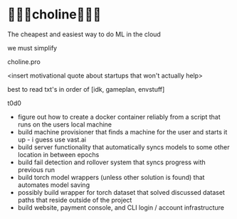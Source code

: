 # 🍳🍳🍳choline🍳🍳🍳

The cheapest and easiest way to do ML in the cloud 

we must simplify 


choline.pro

<insert motivational quote about startups that won't actually help>  

best to read txt's in order of [idk, gameplan, envstuff] 

t0d0 
- figure out how to create a docker container reliably from a script that runs on the users local machine
- build machine provisioner that finds a machine for the user and starts it up - i guess use vast.ai 
- build server functionality that automatically syncs models to some other location in between epochs
- build fail detection and rollover system that syncs progress with previous run 
- build torch model wrappers (unless other solution is found) that automates model saving
- possibly build wrapper for torch dataset that solved discussed dataset paths that reside outside of the project
- build website, payment console, and CLI login / account infrastructure 
